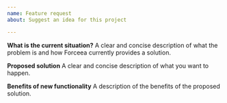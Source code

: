 ```yaml
---
name: Feature request
about: Suggest an idea for this project

---
```


**What is the current situation?**
A clear and concise description of what the problem is and how Forceea currently provides a solution.

**Proposed solution**
A clear and concise description of what you want to happen.

**Benefits of new functionality**
A description of the benefits of the proposed solution.
